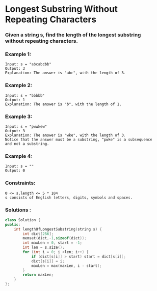 # Longest Substring Without Repeating Characters

### Given a string s, find the length of the longest substring without repeating characters.

### Example 1:

    Input: s = "abcabcbb"
    Output: 3  
    Explanation: The answer is "abc", with the length of 3.
### Example 2:

    Input: s = "bbbbb"
    Output: 1
    Explanation: The answer is "b", with the length of 1.
### Example 3:

    Input: s = "pwwkew"
    Output: 3
    Explanation: The answer is "wke", with the length of 3.
    Notice that the answer must be a substring, "pwke" is a subsequence and not a substring.
### Example 4:

    Input: s = ""
    Output: 0
 

### Constraints:

    0 <= s.length <= 5 * 104
    s consists of English letters, digits, symbols and spaces.

###  Solutions :

```cpp
class Solution {
public:
    int lengthOfLongestSubstring(string s) {
        int dict[256];
        memset(dict,-1,sizeof(dict));
        int maxLen = 0, start = -1;
        int len = s.size();
        for (int i = 0; i <len; i++) {
            if (dict[s[i]] > start) start = dict[s[i]];
            dict[s[i]] = i;
            maxLen = max(maxLen, i - start);
        }
        return maxLen;
    }
};
```